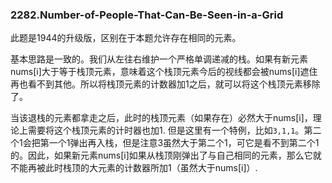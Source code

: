 ### 2282.Number-of-People-That-Can-Be-Seen-in-a-Grid

此题是1944的升级版，区别在于本题允许存在相同的元素。

基本思路是一致的。我们从左往右维护一个严格单调递减的栈。如果有新元素nums[i]大于等于栈顶元素，意味着这个栈顶元素今后的视线都会被nums[i]遮住再也看不到其他。所以将栈顶元素的计数器加1之后，就可以将这个栈顶元素移除了。

当该退栈的元素都拿走之后，此时的栈顶元素（如果存在）必然大于nums[i]，理论上需要将这个栈顶元素的计时器也加1. 但是这里有一个特例，比如```3,1,1```。第二个1会把第一个1弹出再入栈，但是注意3虽然大于第二个1，可它是看不到第二个1的。因此，如果新元素nums[i]如果从栈顶刚弹出了与自己相同的元素，那么它就不能再被此时栈顶的大元素的计数器所加1（虽然大于nums[i]）.
